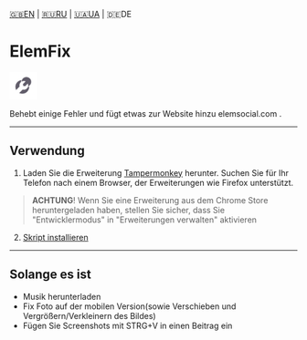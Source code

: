 [🇬🇧EN](https://github.com/Erinator-Lab/elemfix/) | [🇷🇺RU](https://github.com/Erinator-Lab/elemfix/blob/main/md_lang/RU.md) | [🇺🇦UA](https://github.com/Erinator-Lab/elemfix/blob/main/md_lang/UA.md) | 🇩🇪DE
# ElemFix
![icon](https://raw.githubusercontent.com/Erinator-Lab/elemfix/refs/heads/main/icon.png)

Behebt einige Fehler und fügt etwas zur Website hinzu elemsocial.com .

---
## Verwendung
1) Laden Sie die Erweiterung [Tampermonkey](https://tampermonkey.net/) herunter. Suchen Sie für Ihr Telefon nach einem Browser, der Erweiterungen wie Firefox unterstützt.
> **ACHTUNG**! Wenn Sie eine Erweiterung aus dem Chrome Store heruntergeladen haben, stellen Sie sicher, dass Sie "Entwicklermodus" in "Erweiterungen verwalten" aktivieren
2) [Skript installieren](https://raw.githubusercontent.com/Erinator-Lab/elemfix/refs/heads/main/ElemFix.user.js )
---
## Solange es ist
* Musik herunterladen
* Fix Foto auf der mobilen Version(sowie Verschieben und Vergrößern/Verkleinern des Bildes)
* Fügen Sie Screenshots mit STRG+V in einen Beitrag ein

